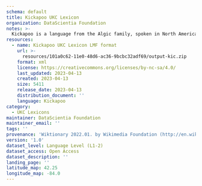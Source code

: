 ```yaml
---
schema: default
title: Kickapoo UKC Lexicon
organization: DataScientia Foundation
notes: >-
  Kickapoo is a language from the Algic family, spoken in North America. The UKC Lexicon of Kickapoo is represented as a lexico-semantic network. It consists of words, word senses, synsets, as well as sense-level and synset-level relationships.
resources:
  - name: Kickapoo UKC Lexicon LMF format
    url: >-
      resources/101a0c62-11e0-48d6-ac36-9bcbc32adf69/output-kic.zip
    format: xml
    license: https://creativecommons.org/licenses/by-nc-sa/4.0/
    last_updated: 2023-04-13
    created: 2023-04-13
    size: 5411
    release_date: 2023-04-13
    distribution_document: ''
    language: Kickapoo
category:
  - UKC Lexicons
maintainer: DataScientia Foundation
maintainer_email: ''
tags: ''
provenance: 'Wiktionary 2022.01. by Wikimedia Foundation (http://en.wiktionary.org); CogNet 2.1 by Khuyagbaatar Batsuren, National University of Mongolia (http://cognet.ukc.disi.unitn.it); MorphyNet 2.0 by Gábor Bella and Khuyagbaatar Batsuren (http://ukc.disi.unitn.it/index.php/morphynet/); Native Languages of the Americas 2021.11. by Laura Redish and Orrin Lewis (http://www.native-languages.org); Princeton WordNet 2.1 by Princeton University (https://wordnet.princeton.edu)'
version: '1.0'
dataset_level: Language Level (L1-2)
dataset_access: Open Access
dataset_description: ''
landing_page: ''
latitude_map: 42.25
longitude_map: -84.0
---
```

